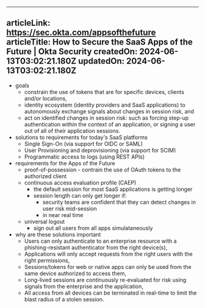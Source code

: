 -----------------------
articleLink: https://sec.okta.com/appsofthefuture
articleTitle: How to Secure the SaaS Apps of the Future | Okta Security
createdOn: 2024-06-13T03:02:21.180Z
updatedOn: 2024-06-13T03:02:21.180Z
-----------------------

- goals
  - constrain the use of tokens that are for specific devices, clients and/or locations,
  - identity ecosystem (identity providers and SaaS applications) to autonomously exchange signals about changes in session risk, and
  - act on identified changes in session risk: such as forcing step-up authentication within the context of an application, or signing a user out of all of their application sessions.
- solutions to requirements for today's SaaS platforms
  - Single Sign-On (via support for OIDC or SAML)
  - User Provisioning and deprovisioning (via support for SCIM)
  - Programmatic access to logs (using REST APIs)
- requirements for the Apps of the Future
  - proof-of-possession - contrain the use of OAuth tokens to the authorized client
  - continuous access evaluation profile (CAEP)
    - the default session for most SaaS applications is getting longer
    - session length can only get longer if:
      - security teams are confident that they can detect changes in user risk mid-session
      - in near real time
  - universal logout
    - sign out all users from all apps simulataneously
- why are these solutions important
  - Users can only authenticate to an enterprise resource with a phishing-resistant authenticator from the right device(s),
  - Applications will only accept requests from the right users with the right permissions,
  - Sessions/tokens for web or native apps can only be used from the same device authorized to access them,
  - Long-lived sessions are continuously re-evaluated for risk using signals from the enterprise and the application,
  - All access from all devices can be terminated in real-time to limit the blast radius of a stolen session.
